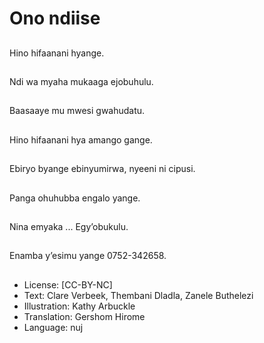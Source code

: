 # Ono ndiise

##
Hino hifaanani hyange.

##
Ndi wa myaha mukaaga
ejobuhulu.

##
Baasaaye mu mwesi
gwahudatu.

##
Hino hifaanani hya
amango gange.

##
Ebiryo byange
ebinyumirwa, nyeeni ni
cipusi.

##
Panga ohuhubba engalo
yange.

##
Nina emyaka ...
Egy’obukulu.

##
Enamba y’esimu yange
0752-342658.

##
* License: [CC-BY-NC]
* Text: Clare Verbeek, Thembani Dladla, Zanele Buthelezi
* Illustration: Kathy Arbuckle
* Translation: Gershom Hirome
* Language: nuj
